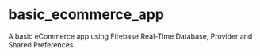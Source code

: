 # basic_ecommerce_app

A basic eCommerce app using Firebase Real-Time Database, Provider and Shared Preferences

